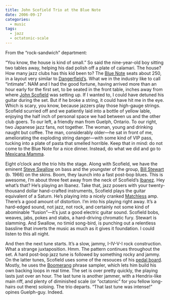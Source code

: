 ```yaml
---
title: John Scofield Trio at the Blue Note
date: 2006-09-17
categories:
  - music
tags:
  - jazz
  - octatonic-scale
---
```


From the “rock-sandwich” department:

“You know, the house is kind of small.” So said the nine-year-old boy sitting two tables away, helping his dad polish off a plate of calamari. The house? How many jazz clubs has this kid been to? The [Blue Note](http://www.bluenote.net/newyork/index.shtml) seats about 250, in a layout very similar to [Dangerfield’s](http://www.dangerfields.com/). What we in the industry like to call “intimate”. NAM and I had the good fortune, having arrived more than an hour early for the first set, to be seated in the front table, inches away from where [John Scofield](http://www.johnscofield.com/) was setting up. If I wanted to, I could have detuned his guitar during the set. But if he broke a string, it could have hit me in the eye. Which is scary, you know, because jazzers play those high-gauge strings. Scofield scurried off and we patiently laid into a bottle of yellow lable, enjoying the half inch of personal space we had between us and the other club goers. To our left, a friendly man from Guelph, Ontario. To our right, two Japanese jazz fans, not together. The woman, young and drinking naught but coffee. The man, considerably older—he sat in front of me, ameliorating the exploding string danger—with some kind of VIP pass, tucking into a plate of pasta that smelled horrible. Keep that in mind: do not come to the Blue Note for a nice dinner. Instead, do what we did and go to [Mexicana Mamma](http://www.newyorkmetro.com/listings/restaurant/mexicana-mama/).

Eight o’clock and the trio hits the stage. Along with Scofield, we have the eminent [Steve Swallow](http://en.wikipedia.org/wiki/Steve_Swallow) on bass and the youngster of the group, [Bill Stewart](http://www.drummerworld.com/drummers/Bill_Stewart.html) (b. 1966) on the skins. Boom, they launch into a fast post-bop blues. This is awesome, I’m about three feet away from the neck of Scofield’s [Ibanez](http://www.ibanez.com/guitars/series.asp?s=jsm&l=e). Hey what’s that? He’s playing an Ibanez. Take that, jazz posers with your twenty-thousand dollar hand-crafted instruments, Scofield plays the guitar equivalent of a Saturn. He’s playing into a nicely cranked [Matchless](http://www.matchlessamplifiers.com/) amp. There’s a good amount of distortion. I’m into his playing right away. It’s a hard-edged sound, not jazz, not rock, and certainly not some kind of abominable “fusion”—it’s just a good electric guitar sound. Scofield bobs, weaves, jabs, pokes and stabs, a hard-driving chromatic fury. Stewart is slamming. And Swallow, no timid song-bird, is punching out a relentless bassline that inverts the music as much as it gives it foundation. I could listen to this all night.

And then the next tune starts. It’s a slow, jammy, I-IV-V-I rock construction. What a strange juxtaposition. Hmm. The pattern continues throughout the set. A hard post-bop jazz tune is followed by something rocky and jammy. On the latter tunes, Scofield uses some of the resouces of his [pedal board](http://www.johnscofield.com/equip.html). Mostly, he uses the [Boomerang](http://www.boomerangmusic.com/) phrase sampler, which lets him build his own backing loops in real time. The set is over pretty quickly, the playing lasts just over an hour. The last tune is another jammer, with a Hendrix-like main riff, and plenty of diminished scale (or “octatonic” for you fellow long-hairs out there) soloing. The trio departs. “That last tune was intense!” opines Guelph-guy. Indeed.

